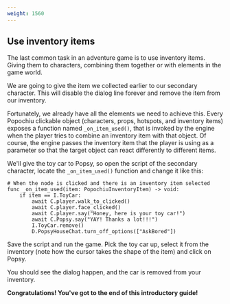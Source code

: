 ```yaml
---
weight: 1560
---
```


## Use inventory items

The last common task in an adventure game is to use inventory items. Giving them to characters, combining them together or with elements in the game world.

We are going to give the item we collected earlier to our secondary character. This will disable the dialog line forever and remove the item from our inventory.

Fortunately, we already have all the elements we need to achieve this. Every Popochiu clickable object (characters, props, hotspots, and inventory items) exposes a function named `_on_item_used()`, that is invoked by the engine when the player tries to combine an inventory item with that object. Of course, the engine passes the inventory item that the player is using as a parameter so that the target object can react differently to different items.

We'll give the toy car to Popsy, so open the script of the secondary character, locate the `_on_item_used()` function and change it like this:

```gdscript
# When the node is clicked and there is an inventory item selected
func _on_item_used(item: PopochiuInventoryItem) -> void:
	if item == I.ToyCar:
		await C.player.walk_to_clicked()
		await C.player.face_clicked()
		await C.player.say("Honey, here is your toy car!")
		await C.Popsy.say("YAY! Thanks a lot!!!")
		I.ToyCar.remove()
		D.PopsyHouseChat.turn_off_options(["AskBored"])
```

Save the script and run the game. Pick the toy car up, select it from the inventory (note how the cursor takes the shape of the item) and click on Popsy.

You should see the dialog happen, and the car is removed from your inventory.

**Congratulations! You've got to the end of this introductory guide!**
